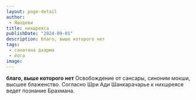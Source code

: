 ```yaml
---
layout: page-detail
author:
 - Яшодеви
title: нихшреяса
publishDate: "2024-09-01"
description: благо, выше которого нет
tags:
 - санатана дхарма
 - йога
image: 
---
```


__благо, выше которого нет__
Освобождение от сансары, синоним мокши, высшее блаженство. Согласно Шри Ади Шанкарачарье к нихшреясе ведет познание Брахмана.

